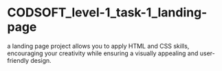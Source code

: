 # CODSOFT_level-1_task-1_landing-page
a landing page project allows you to apply HTML and CSS skills, encouraging your creativity while ensuring a visually appealing and user-friendly design. 
